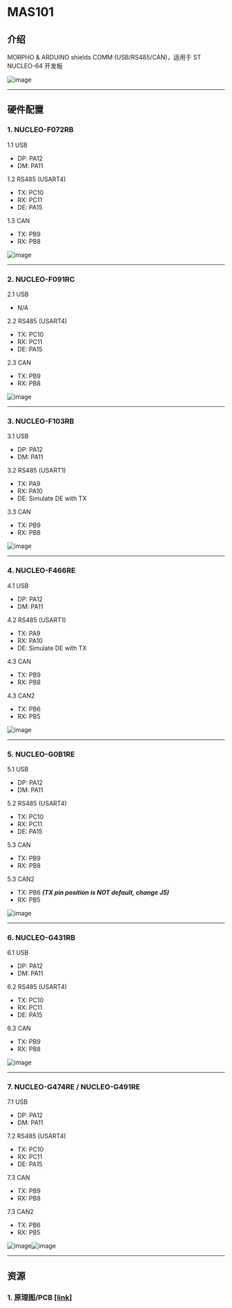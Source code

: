 # MAS101

## 介绍
MORPHO & ARDUINO shields COMM (USB/RS485/CAN)，适用于 ST NUCLEO-64 开发板

![image](mas101.png)
***
## 硬件配置
### 1. NUCLEO-F072RB 
1.1 USB  
* DP: PA12  
* DM: PA11  

1.2 RS485 (USART4)  
* TX: PC10  
* RX: PC11  
* DE: PA15  
		
1.3 CAN  
* TX: PB9  
* RX: PB8  
		
![image](NUCLEO-F072RB.png)
***
### 2. NUCLEO-F091RC 
2.1 USB
* N/A

2.2 RS485 (USART4)
* TX: PC10
* RX: PC11
* DE: PA15
		
2.3 CAN
* TX: PB9
* RX: PB8
		
![image](NUCLEO-F091RC.png)
***
### 3. NUCLEO-F103RB 
3.1 USB  
* DP: PA12  
* DM: PA11  

3.2 RS485 (USART1)  
* TX: PA9  
* RX: PA10  
* DE: Simulate DE with TX 
		
3.3 CAN  
* TX: PB9  
* RX: PB8  
		
![image](NUCLEO-F103RB.png)
***
### 4. NUCLEO-F466RE
4.1 USB  
* DP: PA12  
* DM: PA11  

4.2 RS485 (USART1)  
* TX: PA9  
* RX: PA10  
* DE: Simulate DE with TX 
		
4.3 CAN  
* TX: PB9  
* RX: PB8  
		
4.3 CAN2  
* TX: PB6  
* RX: PB5  
		
![image](NUCLEO-F466RE.png)
***
### 5. NUCLEO-G0B1RE
5.1 USB  
* DP: PA12  
* DM: PA11  

5.2 RS485 (USART4)
* TX: PC10
* RX: PC11
* DE: PA15  
		
5.3 CAN  
* TX: PB9  
* RX: PB8  
		
5.3 CAN2  
* TX: PB6  ___(TX pin position is NOT default, change J5)___
* RX: PB5  


![image](NUCLEO-G0B1RE.png)
***
### 6. NUCLEO-G431RB
6.1 USB  
* DP: PA12  
* DM: PA11  

6.2 RS485 (USART4)
* TX: PC10
* RX: PC11
* DE: PA15  
		
6.3 CAN  
* TX: PB9  
* RX: PB8  

![image](NUCLEO-G431RB.png)
***
### 7. NUCLEO-G474RE / NUCLEO-G491RE
7.1 USB  
* DP: PA12  
* DM: PA11  

7.2 RS485 (USART4)
* TX: PC10
* RX: PC11
* DE: PA15  
		
7.3 CAN  
* TX: PB9  
* RX: PB8  
		
7.3 CAN2  
* TX: PB6  
* RX: PB5  

![image](NUCLEO-G474RE.png)![image](NUCLEO-G491RE.png)
***

## 资源
### 1.  原理图/PCB [[link]](https://gitee.com/ibotx/mas/tree/master/MAS101/HW/V1.0)


